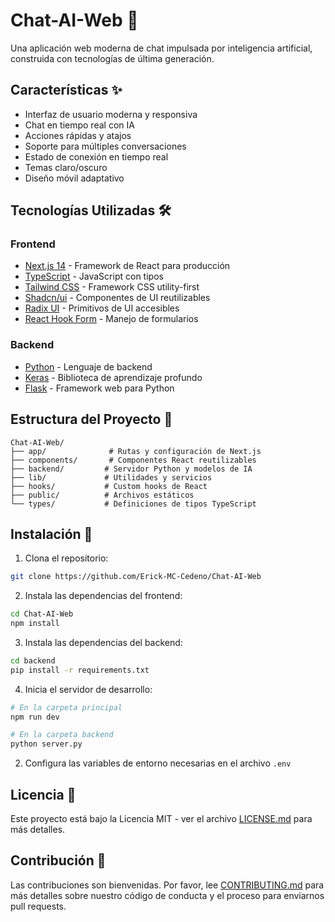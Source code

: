 # Chat-AI-Web 🤖

Una aplicación web moderna de chat impulsada por inteligencia artificial, construida con tecnologías de última generación.

## Características ✨

- Interfaz de usuario moderna y responsiva
- Chat en tiempo real con IA
- Acciones rápidas y atajos
- Soporte para múltiples conversaciones
- Estado de conexión en tiempo real
- Temas claro/oscuro
- Diseño móvil adaptativo

## Tecnologías Utilizadas 🛠️

### Frontend
- [Next.js 14](https://nextjs.org/) - Framework de React para producción
- [TypeScript](https://www.typescriptlang.org/) - JavaScript con tipos
- [Tailwind CSS](https://tailwindcss.com/) - Framework CSS utility-first
- [Shadcn/ui](https://ui.shadcn.com/) - Componentes de UI reutilizables
- [Radix UI](https://www.radix-ui.com/) - Primitivos de UI accesibles
- [React Hook Form](https://react-hook-form.com/) - Manejo de formularios

### Backend
- [Python](https://www.python.org/) - Lenguaje de backend
- [Keras](https://keras.io/) - Biblioteca de aprendizaje profundo
- [Flask](https://flask.palletsprojects.com/) - Framework web para Python

## Estructura del Proyecto 📁

```
Chat-AI-Web/
├── app/              # Rutas y configuración de Next.js
├── components/       # Componentes React reutilizables
├── backend/         # Servidor Python y modelos de IA
├── lib/             # Utilidades y servicios
├── hooks/           # Custom hooks de React
├── public/          # Archivos estáticos
└── types/           # Definiciones de tipos TypeScript
```

## Instalación 🚀

1. Clona el repositorio:
```bash
git clone https://github.com/Erick-MC-Cedeno/Chat-AI-Web
```

2. Instala las dependencias del frontend:
```bash
cd Chat-AI-Web
npm install
```

3. Instala las dependencias del backend:
```bash
cd backend
pip install -r requirements.txt
```

4. Inicia el servidor de desarrollo:
```bash
# En la carpeta principal
npm run dev

# En la carpeta backend
python server.py
```


2. Configura las variables de entorno necesarias en el archivo `.env`

## Licencia 📄

Este proyecto está bajo la Licencia MIT - ver el archivo [LICENSE.md](LICENSE.md) para más detalles.

## Contribución 🤝

Las contribuciones son bienvenidas. Por favor, lee [CONTRIBUTING.md](CONTRIBUTING.md) para más detalles sobre nuestro código de conducta y el proceso para enviarnos pull requests.

